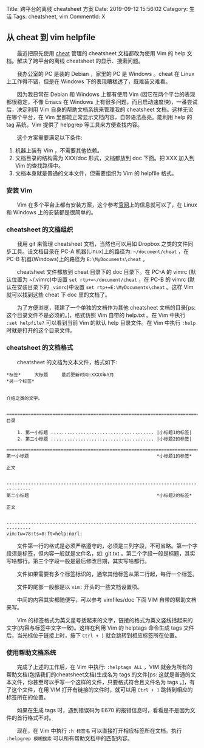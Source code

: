 Title: 跨平台的离线 cheatsheet 方案
Date: 2019-09-12 15:56:02
Category: 生活
Tags: cheatsheet, vim
CommentId: X


## 从 cheat 到 vim helpfile

　　最近把原先使用 <a href="https://github.com/cheat/cheat">cheat</a> 管理的 cheatsheet 文档都改为使用 Vim 的 help 文档。解决了跨平台的离线 cheatsheet 的显示、搜索问题。

<!-- PELICAN_END_SUMMARY -->

　　我办公室的 PC 是装的 Debian ，家里的 PC 是 Windows 。cheat 在 Linux 上工作得不错，但是在 Windows 下的表现糟糕透了，既难装又难看。

　　因为我日常在 Debian 和 Windows 上都有使用 Vim (因它在两个平台的表现都很稳定，不像 Emacs 在 Windows 上有很多问题，而且启动速度快)，一番尝试后，决定利用 Vim 自身的帮助文档系统来管理我的 cheatsheet 文档。这样无论在哪个平台，在 Vim 里都能正常显示文档内容，自带语法高亮。能利用 help 的 tag 系统，Vim 提供了 helpgrep 等工具来方便查找内容。

　　这个方案需要满足以下条件:
1. 机器上装有 Vim ，不需要其他依赖。
2. 文档目录的结构需为 XXX/doc 形式，文档都放到 doc 下面。把 XXX 加入到 Vim 的查找路径中。
3. 文档本身就是普通的文本文件，但需要组织为 Vim 的 helpfile 格式。

### 安装 Vim

　　Vim 在多个平台上都有安装方案，这个参考<a href="https://www.vim.org/download.php">官网</a>上的信息就可以了，在 Linux 和 Windows 上的安装都是很简单的。


### cheatsheet 的文档组织

　　我用 git 来管理 cheatsheet 文档，当然也可以用如 Dropbox 之类的文件同步工具。设文档目录在 PC-A 机器(Linux)上的路径为: `~/document/cheat` ，在 PC-B 机器(Windows)上的路径为 `E:\MyDocuments\cheat` 。

　　cheatsheet 文件都放到 cheat 目录下的 doc 目录下。在 PC-A 的 vimrc (默认位置为 ~/.vimrc)中设置 `set rtp+=~/document/cheat` ，在 PC-B 的 vimrc (默认在安装目录下的 `_vimrc`)中设置 `set rtp+=E:\MyDocuments\cheat` 。这样 Vim 就可以找到这些 cheat 下 doc 里的文档了。

　　为了方便浏览，我建了一个单独的文档作为其他 cheatsheet 文档的目录[ps: 这个目录文件不是必须的。]，格式仿照 Vim 自带的 help.txt 。在 Vim 中执行 `:set helpfile?` 可以看到当前 Vim 的默认 help 目录文件。在 Vim 中执行 `:help` 时就是打开的这个目录文件。


### cheatsheet 的文档格式

　　cheatsheet 的文档为文本文件，格式如下:

```vim
*标签*     大标题     最后更新时间:XXXX年Y月
*另一个标签*


介绍之类的文字。


===============================================================================
目录

    1. 第一小标题 ...................................... |小标题1的标签|
    2. 第二小标题 ...................................... |小标题2的标签|

===============================================================================
第一小标题                                               *小标题1的标签*

正文


-------------------------------------------------------------------------------
第二小标题                                               *小标题2的标签*

正文


-------------------------------------------------------------------------------
vim:tw=78:ts=8:ft=help:norl:
```


　　文件第一行的格式是必须严格遵守的，必须是三列字段，不可省略。第一个字段须是标签，但内容一般就是文件名，如: git.txt 。第二个字段一般是标题，其实写啥都行。第三个字段一般是最后修改日期，其实写啥都行。

　　文件如果需要有多个标签标识的，通常其他标签从第二行起，每行一个标签。

　　文件的尾部一般都是以 `vim:` 开头的一些文档设置项。

　　中间的内容其实都随便写，可以参考 vimfiles/doc 下面 VIM 自带的帮助文档来写。

　　Vim 的标签格式为英文星号括起来的文字，链接的格式为英文竖线括起来的文字(内容与标签中文字一致)。这样在利用 Vim 的 helptags 命令生成 tags 文件后，当光标位于链接上时，按下 `Ctrl + ]` 就会跳转到相应标签所在位置。


### 使用帮助文档系统

　　完成了上述的工作后，在 Vim 中执行: `:helptags ALL` ，VIM 就会为所有的帮助文档(包括我们的cheatsheet文档)生成名为 tags 的文件[ps: 这就是普通的文本文件，你甚至可以手写一个这样的文件，只要格式符合且文件名为 tags 。]，有了这个文件，在用 VIM 打开有链接的文件时，就可以用 `Ctrl + ]` 跳转到相应的标签所在的位置。

　　如果在生成 tags 时，遇到错误码为 E670 的报错信息时，看看是不是因为文件的首行格式不对。

　　现在，在 Vim 中执行 `:h 标签名` 可以直接打开相应标签所在文档。执行 `:helpgrep 模糊搜索` 可以所有帮助文档中的匹配内容。
